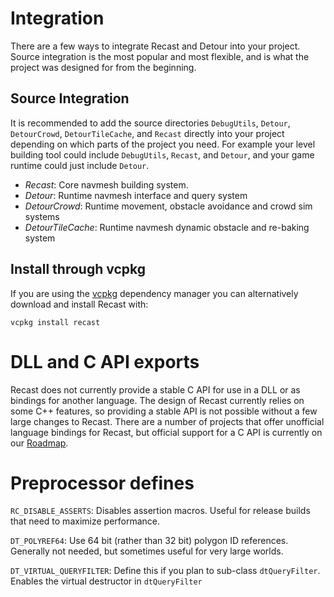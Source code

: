 # Integration

There are a few ways to integrate Recast and Detour into your project.  Source integration is the most popular and most flexible, and is what the project was designed for from the beginning.

## Source Integration

It is recommended to add the source directories `DebugUtils`, `Detour`, `DetourCrowd`, `DetourTileCache`, and `Recast` directly into your project depending on which parts of the project you need. For example your level building tool could include `DebugUtils`, `Recast`, and `Detour`, and your game runtime could just include `Detour`.

- *Recast*: Core navmesh building system.
- *Detour*: Runtime navmesh interface and query system
- *DetourCrowd*: Runtime movement, obstacle avoidance and crowd sim systems
- *DetourTileCache*: Runtime navmesh dynamic obstacle and re-baking system

## Install through vcpkg

If you are using the [vcpkg](https://github.com/Microsoft/vcpkg/) dependency manager you can alternatively download and install Recast with:

```
vcpkg install recast
```

# DLL and C API exports

Recast does not currently provide a stable C API for use in a DLL or as bindings for another language.  The design of Recast currently relies on some C++ features, so providing a stable API is not possible without a few large changes to Recast.  There are a number of projects that offer unofficial language bindings for Recast, but official support for a C API is currently on our [Roadmap](Roadmap.md).

# Preprocessor defines

`RC_DISABLE_ASSERTS`: Disables assertion macros.  Useful for release builds that need to maximize performance.

`DT_POLYREF64`: Use 64 bit (rather than 32 bit) polygon ID references.  Generally not needed, but sometimes useful for very large worlds.

`DT_VIRTUAL_QUERYFILTER`: Define this if you plan to sub-class `dtQueryFilter`.  Enables the virtual destructor in `dtQueryFilter`